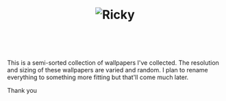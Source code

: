 <h1 align="center">
	<br>
	<img src="https://cdn.discordapp.com/attachments/448331152357326850/1000798214431199352/ea6baf04cb18788b9d6c5706a3aefc3e.jpg?ex=65919378&is=657f1e78&hm=5bb278937036540ce2376e1160368c2fd0acc684249f12b33e7273e25a5aeb25&" alt="Ricky">
	<br>
	<br>
	<br>
</h1>

This is a semi-sorted collection of wallpapers I've collected. The resolution and sizing of these wallpapers are varied and random.
I plan to rename everything to something more fitting but that'll come much later.

Thank you
